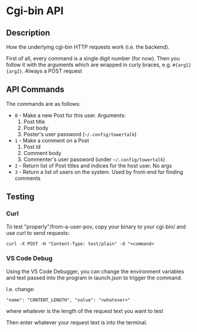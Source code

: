 # Cgi-bin API

## Description

How the underlying cgi-bin HTTP requests work (i.e. the backend).

First of all, every command is a single digit number (for now). Then you follow it with the arguments which are wrapped in curly braces, e.g. `#{arg1}{arg2}`. Always a POST request

## API Commands

The commands are as follows:

- `0` - Make a new Post for this user. Arguments:
   1. Post title
   2. Post body
   3. Poster's user password (`~/.config/towertalk`)
- `1` - Make a comment on a Post
   1. Post Id
   2. Comment body
   3. Commenter's user password (under `~/.config/towertalk`)
- `2` - Return list of Post titles and indices for the host user. No args
- `3` - Return a list of users on the system. Used by front-end for finding comments

## Testing

### Curl

To test "properly"/from-a-user-pov, copy your binary to your cgi-bin/ and use curl to send requests:

`curl -X POST -H "Content-Type: text/plain" -d "<command>`

### VS Code Debug

Using the VS Code Debugger, you can change the environment variables and text passed into the program in launch.json to trigger the command.

I.e. change:

```
"name": "CONTENT_LENGTH", "value": "<whatever>"
```

where whatever is the length of the request text you want to test

Then enter whatever your request text is into the terminal.
